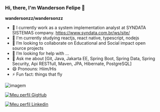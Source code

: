 ### Hi, there, I'm Wanderson Felipe 👋


**wandersonzz/wandersonzz** 


- 🔭 I currently work as a system implementation analyst at SYNDATA SISTEMAS company. https://www.syndata.com.br/ws/site/
- 🌱 I'm currently studying reactjs, react native, typescript, nodejs
- 👯 I’m looking to collaborate on Educational and Social impact open source projects
- 🤔 I’m looking for help with ...
- 💬 Ask me about [Git, Java, Jakarta EE, Spring Boot, Spring Data, Spring Security, Api RESTfull, Maven, JPA, Hibernate, PostgreSQL]
- 😄 Pronouns: Hiim/His
- ⚡ Fun fact: things that fly


![imagem](https://github-readme-stats.vercel.app/api?username=wandersonzz&show_icons=true&theme=radical)

[![Meu perfil GigHub](https://img.shields.io/badge/-Twitter-060606?style=flat&labelColor=0D0D0D&logo=Thitter&Color=white)](https://twitter.com/WandersonFelyp)

[![Meu perfil Linkedin](https://img.shields.io/github/Wandersonzz?styles=flat&labelColor=0D0D0D&logo=Linkedin&Color=white)](https://www.linkedin.com/in/wanderson-felipe-soares-4a7027101/)


